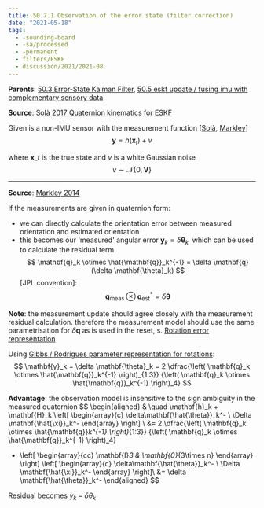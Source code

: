 ```yaml
---
title: 50.7.1 Observation of the error state (filter correction)
date: "2021-05-18"
tags:
  - -sounding-board
  - -sa/processed
  - -permanent
  - filters/ESKF
  - discussion/2021/2021-08
---
```


**Parents**: [50.3 Error-State Kalman Filter](studienarbeit/50.5-error-state-kalman-filter), [50.5 eskf update / fusing imu with complementary sensory data](studienarbeit/50.7-eskf-update-fusing-imu-with-complementary-sensory-data.md)

**Source**: [Solà 2017 Quaternion kinematics for ESKF](studienarbeit/solà-2017-quaternion-kinematics-for-eskf.md)

Given is a non-IMU sensor with the measurement function \[[Solà](studienarbeit/solà-2017-quaternion-kinematics-for-eskf.md), [Markley](bibliography/markley-2014.md)\]
$$
\mathbf{y} = h(\mathbf{x}_t) + v
$$

where $\mathbf{x}\_t$ is the true state and $v$ is a white Gaussian noise
$$
v \sim \mathcal{N}\left\lbrace 0, \mathbf{V}\right\rbrace
$$

---

**Source**: [Markley 2014](bibliography/markley-2014.md)

If the measurements are given in quaternion form:

*   we can directly calculate the orientation error between measured orientation and estimated orientation
*   this becomes our 'measured' angular error
	$\mathbf{y}_k = \delta \mathbf{\theta}_k$  which can be used to calculate the residual term
	$$
	\mathbf{q}_k \otimes \hat{\mathbf{q}}_k^{-1} = \delta \mathbf{q} (\delta \mathbf{\theta}_k)
	$$
	[JPL convention]:
	$$\mathbf{q}_\text{meas} \otimes \mathbf{q}_\text{est}^* = \delta\mathbf{\theta}$$

**Note**: the measurement update should agree closely with the measurement residual calculation. therefore the measurement model should use the same parametrisation for $\delta \mathbf{q}$ as is used in the reset, s. [Rotation error representation](rotations/rotation-error-representation.md)

Using [Gibbs / Rodrigues parameter representation for rotations](rotations/gibbs-rodrigues-parameter.md):  
$$
\mathbf{y}_k
= \delta \mathbf{\theta}_k
= 2 \dfrac{\left( \mathbf{q}_k \otimes \hat{\mathbf{q}}_k^{-1} \right)_{1:3}}
{\left( \mathbf{q}_k \otimes \hat{\mathbf{q}}_k^{-1} \right)_4}
$$

**Advantage**: the observation model is insensitive to the sign ambiguity in the measured quaternion
$$
\begin{aligned}
& \quad \mathbf{h}_k + \mathbf{H}_k
\left[ \begin{array}{c}
	\delta\mathbf{\hat{\theta}}_k^- \\
	\Delta \mathbf{\hat{\xi}}_k^-
	\end{array} \right]
\\
&= 2 \dfrac{\left( \mathbf{q}_k \otimes \hat{\mathbf{q}}_k^{-1} \right)_{1:3}}
{\left( \mathbf{q}_k \otimes \hat{\mathbf{q}}_k^{-1} \right)_4}
+ \left[ \begin{array}{cc}
	\mathbf{I}_3 & \mathbf{0}_{3\times n}
	\end{array} \right]
\left[ \begin{array}{c}
	\delta\mathbf{\hat{\theta}}_k^- \\
	\Delta \mathbf{\hat{\xi}}_k^-
	\end{array} \right]\\
&= \delta \mathbf{\hat{\theta}}_k^-
\end{aligned}
$$

Residual becomes $y_k - \delta\theta_k$

